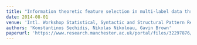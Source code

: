 ```yaml
---
title: "Information theoretic feature selection in multi-label data through composite likelihood"
date: 2014-08-01
venue: 'Intl. Workshop Statistical, Syntactic and Structural Pattern Recognition (SSPR). August'
authors: 'Konstantinos Sechidis, Nikolas Nikoloau, Gavin Brown'
paperurl: 'https://www.research.manchester.ac.uk/portal/files/32297876/FULL_TEXT.PDF'
---
```


